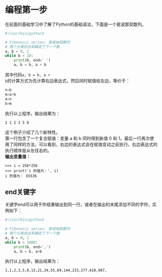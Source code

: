 # 编程第一步

在前面的基础学习中了解了Python的基础语法，下面是一个斐波那契数列。
```python
#!/usr/bin/python3

# Fibonacci series: 斐波纳契数列
# 两个元素的总和确定了下一个数
a, b = 0, 1
while b < 10:
    print(b, end=' ')
    a, b = b, a + b
```

其中代码<code>a, b = b, a + b</code>的计算方式为先计算右边表达式，然后同时赋值给左边，等价于：
```python
n=b
m=a+b
a=n
b=m
```

执行以上程序，输出结果为：
```shell
1 1 2 3 5 8
```

这个例子介绍了几个新特性。  
第一行包含了一个复合赋值：变量 a 和 b 同时得到新值 0 和 1。最后一行再次使用了同样的方法，可以看到，右边的表达式会在赋值变动之前执行。右边表达式的执行顺序是从左往右的。  
**输出变量值：**
```shell
>>> i = 256*256
>>> print('i 的值为：', i)
i 的值为： 65536
```

## end关键字
关键字end可以用于件结果输出到同一行，或者在输出的末尾添加不同的字符，实例如下：
```python
#!/usr/bin/python3
 
# Fibonacci series: 斐波纳契数列
# 两个元素的总和确定了下一个数
a, b = 0, 1
while b < 1000:
    print(b, end=',')
    a, b = b, a+b
```
执行以上程序，输出结果为：
```shell
1,1,2,3,5,8,13,21,34,55,89,144,233,377,610,987,
```